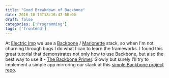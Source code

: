 ```yaml
---
title: "Good Breakdown of Backbone"
date: 2016-10-13T18:16:47-08:00
draft: false
categories: ['Programming']
tags: ['frontend']
---
```


At <a href="https://electricimp.com/">Electric Imp</a> we use a <a href="http://backbonejs.org/">Backbone</a> / <a href="http://marionettejs.com/">Marionette</a> stack, so when I'm not churning through bugs I do what I can to learn the frameworks. I found this great tutorial that demonstrates not only how to use Backbone, but also the best way to use it - <a href="https://github.com/jashkenas/backbone/wiki/Backbone%2C-The-Primer">The Backbone Primer</a>. Slowly but surely I'll try to implement a simple app mirroring our stack at this <a href="https://github.com/komali2/backboneBasic">simple Backbone project repo</a>.
